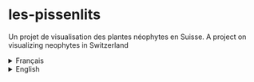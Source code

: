 # les-pissenlits
Un projet de visualisation des plantes néophytes en Suisse.
A project on visualizing neophytes in Switzerland

<details><summary>Français</summary>

 ## Contexte
Nos jeux de données viennent d'[InfoFlora](https://www.infoflora.ch/fr/), fondation d'utilité publique active dans l'information et la promotion des plantes suisses, et d'[InfoSpecies](https://www.infospecies.ch/fr/), association faîtière des Centres de données et d'informations et des Centres de coordination pour la conservation des espèces. 

## Description
 Les formats de ceux-ci sont aussi divers que la flore suisse : API, CSV, XLSX et PDF. Les types de données, eux aussi, sont pluriels : quantitatifs comme qualitatifs. 
 <!-- ajouter attribut et type de données -->

## But
 À travers ce projet, nous souhaitons sensibiliser sur la menace posée par certaines plantes invasives envers les plantes indigènes ; et comment leur prolifération peut endommager l'éco-système.

## Classification des données
Le jeu de données que nous avons extrait d'Infoflora se compose de 4 catégories principales de données.\
**Qualitative :**\
    - Nominale : Cantons recensés\
    - Ordinale : Invasive / Potentiellement invasive\
**Quantitative :**\
    - Continue : Nombre d'observations\
    - Discrète : Première et dernière années d'observation\

## Références
[Plants for Meadow Gardens](https://plants.cloudred.com/)  
[Poppy Fields](https://www.poppyfield.org/)  
[Girasol](https://www.behance.net/gallery/219703027/Infografia-Girasol?tracking_source=search_projects%7Cinteractive+infographic&l=16#)  
[Operation Fistula](https://public.tableau.com/app/profile/neil.richards/viz/fistula_16067793430220/MM)  
</details>

<details><summary>English</summary>
 
## Context
 Our data sets come from [InfoFlora](https://www.infoflora.ch/en/), a public foundation active in the promotion and information of Switzerland's plants, and [InfoSpecies](https://www.infospecies.ch/fr/, an umbrella organization of Data Centers and informations and Coordinations Centers for species conservation.

## Description
 Their formats are as diverse as swiss flora : API, CSV, XLSX and PDF. Their types too are plural : 
 <!-- add attibutes and datatypes-->

## Goal 
 Through this work, we aim to raise awareness on the threats posed by invasive plants on indigenous plants, and how the proliferation can damage the fragile ecosystem.

## Data classification
We have established 4 main categories of data based on Infoflora dataset.\
**Qualitative :**\
    - Nominal : States registered\
    - Ordinal : Invasive / Potientially invasive\
**Quantitative :**\
    - Continuous : Number of observations\
    - Discrete : First and last year of observation\

## References
[Plants for Meadow Gardens](https://plants.cloudred.com/)  
[Poppy Fields](https://www.poppyfield.org/)  
[Girasol](https://www.behance.net/gallery/219703027/Infografia-Girasol?tracking_source=search_projects%7Cinteractive+infographic&l=16#)  
[Operation Fistula](https://public.tableau.com/app/profile/neil.richards/viz/fistula_16067793430220/MM)  
</details>
